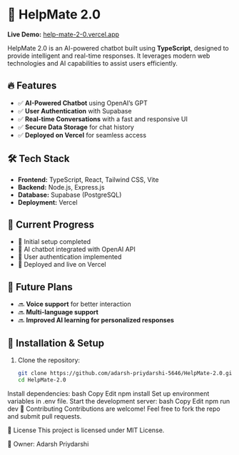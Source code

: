 # 🚀 HelpMate 2.0  

**Live Demo:** [help-mate-2-0.vercel.app](https://help-mate-2-0.vercel.app)  

HelpMate 2.0 is an AI-powered chatbot built using **TypeScript**, designed to provide intelligent and real-time responses. It leverages modern web technologies and AI capabilities to assist users efficiently.  

## 🔥 Features  
- ✅ **AI-Powered Chatbot** using OpenAI’s GPT  
- ✅ **User Authentication** with Supabase  
- ✅ **Real-time Conversations** with a fast and responsive UI  
- ✅ **Secure Data Storage** for chat history  
- ✅ **Deployed on Vercel** for seamless access  

## 🛠️ Tech Stack  
- **Frontend:** TypeScript, React, Tailwind CSS, Vite  
- **Backend:** Node.js, Express.js  
- **Database:** Supabase (PostgreSQL)  
- **Deployment:** Vercel  

## 🚧 Current Progress  
- 🔹 Initial setup completed  
- 🔹 AI chatbot integrated with OpenAI API  
- 🔹 User authentication implemented  
- 🔹 Deployed and live on Vercel  

## 🔮 Future Plans  
- 🔜 **Voice support** for better interaction  
- 🔜 **Multi-language support**  
- 🔜 **Improved AI learning for personalized responses**  

## 📂 Installation & Setup  
1. Clone the repository:  
   ```bash
   git clone https://github.com/adarsh-priydarshi-5646/HelpMate-2.0.git
   cd HelpMate-2.0
Install dependencies:
bash
Copy
Edit
npm install
Set up environment variables in .env file.
Start the development server:
bash
Copy
Edit
npm run dev
🤝 Contributing
Contributions are welcome! Feel free to fork the repo and submit pull requests.

📜 License
This project is licensed under MIT License.

👤 Owner: Adarsh Priydarshi
